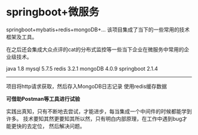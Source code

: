 # springboot+微服务
springboot+mybatis+redis+mongoDB+...
该项目集成了当下的一些常用的技术框架及工具。

在之后还会集成大众点评的cat的分布式监控等一些当下企业在微服务中常用的企业级技术。

java 1.8
mysql 5.7.5
redis 3.2.1
mongoDB 4.0.9
springboot 2.1.4


*********************************
项目将http请求获取，然后存入MongoDB日志记录
使用redis缓存数据









**可借助Postman等工具进行试验**


实践出真知，只有不断地去尝试，才能进步，每当集成一个中间件的时候都能学到许多。
技术要知其然更要知其所以然，只有明白内部原理，在工作中遇到bug才能更快的去定位，
然后解决问题。